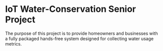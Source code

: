 # IoT Water-Conservation Senior Project
The purpose of this project is to provide homeowners and businesses with a fully packaged hands-free system designed for collecting water usage metrics.
